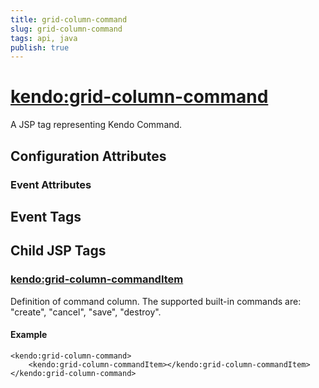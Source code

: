 ```yaml
---
title: grid-column-command
slug: grid-column-command
tags: api, java
publish: true
---
```


# <kendo:grid-column-command>
A JSP tag representing Kendo Command.

## Configuration Attributes


### Event Attributes

## Event Tags
 

## Child JSP Tags

### [<kendo:grid-column-commandItem>](/api/wrappers/jsp/grid/column-commanditem)

Definition of command column. The supported built-in commands are: "create", "cancel", "save", "destroy".

#### Example

    <kendo:grid-column-command>
        <kendo:grid-column-commandItem></kendo:grid-column-commandItem>
    </kendo:grid-column-command>
 
